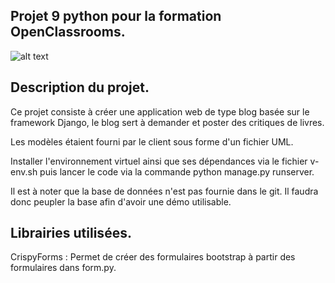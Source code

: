 ## Projet 9 python pour la formation OpenClassrooms.

![alt text](https://user.oc-static.com/upload/2020/09/18/16004297044411_P7.png "Logo LITReview")

## Description du projet.

 Ce projet consiste à créer une application web de type blog basée sur le framework Django, le blog sert à demander et poster des critiques de livres. 

 Les modèles étaient fourni par le client sous forme d'un fichier UML.

 Installer l'environnement virtuel ainsi que ses dépendances via le fichier v-env.sh puis lancer le code via la commande python manage.py runserver.

 Il est à noter que la base de données n'est pas fournie dans le git. Il faudra donc peupler la base afin d'avoir une démo utilisable.

## Librairies utilisées.

CrispyForms : Permet de créer des formulaires bootstrap à partir des formulaires dans form.py.
